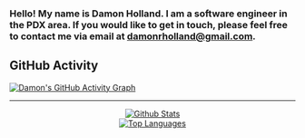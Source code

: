 ### Hello! My name is Damon Holland. I am a software engineer in the PDX area. If you would like to get in touch, please feel free to contact me via email at damonrholland@gmail.com. 

<!-- GitHub Activity -->
## GitHub Activity

[![Damon's GitHub Activity Graph](https://activity-graph.herokuapp.com/graph?username=DamonHollande&bg_color=ffffff&color=4c71f2&line=4c71f2&point=ffffff&hide_border=true)](https://github.com/ashutosh00710/github-readme-activity-graph)

---

<div align="center">
    <a align="center" href="https://github.com/DamonHolland/github-readme-stats">
        <img alt="Github Stats" src="https://github-readme-stats.vercel.app/api?username=DamonHolland&theme=radical">
    </a>
</div>

<div align="center">
    <a align="center" href="https://github.com/DamonHolland/github-readme-stats">
        <img alt="Top Languages" src="https://github-readme-stats.vercel.app/api/top-langs/?username=DamonHolland&layout=compact&exclude_repo=A1-SQL-Queries-Generator">
    </a>
</div>

